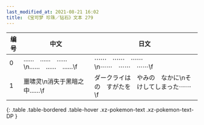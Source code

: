```yaml
---
last_modified_at: 2021-08-21 16:02
title: 《宝可梦 珍珠／钻石》文本 279
---
```

| 编号 | 中文 | 日文 |
| ---- | ---- | ---- |
| 0 | ……　……　……\n……　……　……\f | ⋯⋯　⋯⋯　⋯⋯\n⋯⋯　⋯⋯　⋯⋯\f |
| 1 | 噩啸灵\n消失于黑暗之中……\f | ダークライは　やみの　なかに\nその　すがたを　けしてしまった⋯⋯\f |
{: .table .table-bordered .table-hover .xz-pokemon-text .xz-pokemon-text-DP }